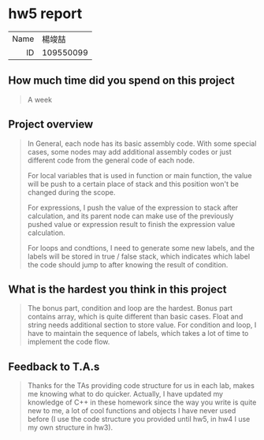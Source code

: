 # hw5 report

|||
|-:|:-|
|Name|楊竣喆|
|ID|109550099|

## How much time did you spend on this project

>  A week

## Project overview

> In General, each node has its basic assembly code. With some special cases, some nodes may add additional assembly codes or just different code from the general code of each node.
> 
> For local variables that is used in function or main function, the value will be push to a certain place of stack and this position won't be changed during the scope.
>
> For expressions, I push the value of the expression to stack after calculation, and its parent node can make use of the previously pushed value or expression result to finish the expression value calculation.
>
> For loops and condtions, I need to generate some new labels, and the labels will be stored in true / false stack, which indicates which label the code should jump to after knowing the result of condition.

## What is the hardest you think in this project

> The bonus part, condition and loop are the hardest. Bonus part contains array, which is quite different than basic cases. Float and string needs additional section to store value. For condition and loop, I have to maintain the sequence of labels, which takes a lot of time to implement the code flow.

## Feedback to T.A.s

> Thanks for the TAs providing code structure for us in each lab, makes me knowing what to do quicker. Actually, I have updated my knowledge of C++ in these homework since the way you write is quite new to me, a lot of cool functions and objects I have never used before (I use the code structure you provided until hw5, in hw4 I use my own structure in hw3).  
